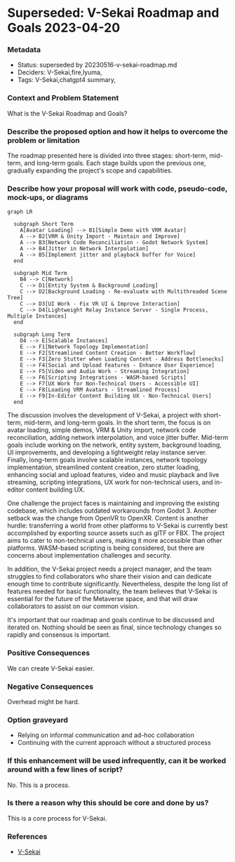 # Superseded: V-Sekai Roadmap and Goals 2023-04-20

### Metadata

- Status: superseded by 20230516-v-sekai-roadmap.md <!-- draft | proposed | rejected | accepted | deprecated | superseded by -->
- Deciders: V-Sekai,fire,lyuma,
- Tags: V-Sekai,chatgpt4 summary,

### Context and Problem Statement

What is the V-Sekai Roadmap and Goals?

### Describe the proposed option and how it helps to overcome the problem or limitation

The roadmap presented here is divided into three stages: short-term, mid-term, and long-term goals. Each stage builds upon the previous one, gradually expanding the project's scope and capabilities.

### Describe how your proposal will work with code, pseudo-code, mock-ups, or diagrams

```mermaid
graph LR

  subgraph Short Term
	A[Avatar Loading] --> B1[Simple Demo with VRM Avatar]
	A --> B2[VRM & Unity Import - Maintain and Improve]
	A --> B3[Network Code Reconciliation - Godot Network System]
	A --> B4[Jitter in Network Interpolation]
	A --> B5[Implement jitter and playback buffer for Voice]
  end

  subgraph Mid Term
	B4 --> C[Network]
	C --> D1[Entity System & Background Loading]
	C --> D2[Background Loading - Re-evaluate with Multithreaded Scene Tree]
	C --> D3[UI Work - Fix VR UI & Improve Interaction]
	C --> D4[Lightweight Relay Instance Server - Single Process, Multiple Instances]
  end

  subgraph Long Term
	D4 --> E[Scalable Instances]
	E --> F1[Network Topology Implementation]
	E --> F2[Streamlined Content Creation - Better Workflow]
	E --> F3[Zero Stutter when Loading Content - Address Bottlenecks]
	E --> F4[Social and Upload Features - Enhance User Experience]
	E --> F5[Video and Audio Work - Streaming Integration]
	E --> F6[Scripting Integrations - WASM-based Scripts]
	E --> F7[UX Work for Non-Technical Users - Accessible UI]
	E --> F8[Loading VRM Avatars - Streamlined Process]
	E --> F9[In-Editor Content Building UX - Non-Technical Users]
  end
```

The discussion involves the development of V-Sekai, a project with short-term, mid-term, and long-term goals. In the short term, the focus is on avatar loading, simple demos, VRM & Unity import, network code reconciliation, adding network interpolation, and voice jitter buffer. Mid-term goals include working on the network, entity system, background loading, UI improvements, and developing a lightweight relay instance server. Finally, long-term goals involve scalable instances, network topology implementation, streamlined content creation, zero stutter loading, enhancing social and upload features, video and music playback and live streaming, scripting integrations, UX work for non-technical users, and in-editor content building UX.

One challenge the project faces is maintaining and improving the existing codebase, which includes outdated workarounds from Godot 3. Another setback was the change from OpenVR to OpenXR. Content is another hurdle: transferring a world from other platforms to V-Sekai is currently best accomplished by exporting source assets such as glTF or FBX. The project aims to cater to non-technical users, making it more accessible than other platforms. WASM-based scripting is being considered, but there are concerns about implementation challenges and security.

In addition, the V-Sekai project needs a project manager, and the team struggles to find collaborators who share their vision and can dedicate enough time to contribute significantly. Nevertheless, despite the long list of features needed for basic functionality, the team believes that V-Sekai is essential for the future of the Metaverse space, and that will draw collaborators to assist on our common vision.

It's important that our roadmap and goals continue to be discussed and iterated on. Nothing should be seen as final, since technology changes so rapidly and consensus is important.

### Positive Consequences

We can create V-Sekai easier.

### Negative Consequences

Overhead might be hard.

### Option graveyard

- Relying on informal communication and ad-hoc collaboration
- Continuing with the current approach without a structured process

### If this enhancement will be used infrequently, can it be worked around with a few lines of script?

No. This is a process.

### Is there a reason why this should be core and done by us?

This is a core process for V-Sekai.

### References

- [V-Sekai](https://v-sekai.org/)
